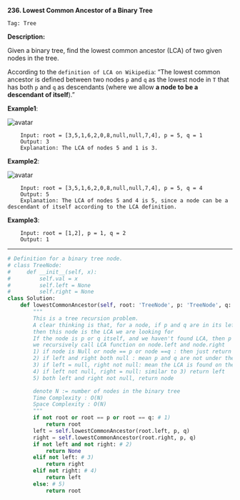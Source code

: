 **236. Lowest Common Ancestor of a Binary Tree**

```Tag: Tree```

**Description:**

Given a binary tree, find the lowest common ancestor (LCA) of two given nodes in the tree.

According to the ```definition of LCA on Wikipedia```: “The lowest common ancestor is defined between two nodes ```p``` and ```q``` as the lowest node in ```T``` that has both ```p``` and ```q``` as descendants (where we allow **a node to be a descendant of itself**).”

**Example1**:

![avatar](Fig/263-E1.jpeg)

        Input: root = [3,5,1,6,2,0,8,null,null,7,4], p = 5, q = 1
        Output: 3
        Explanation: The LCA of nodes 5 and 1 is 3.

 **Example2**:

![avatar](Fig/263-E2.jpeg)

        Input: root = [3,5,1,6,2,0,8,null,null,7,4], p = 5, q = 4
        Output: 5
        Explanation: The LCA of nodes 5 and 4 is 5, since a node can be a descendant of itself according to the LCA definition.

 **Example3**:

        Input: root = [1,2], p = 1, q = 2
        Output: 1

-----------

```python
# Definition for a binary tree node.
# class TreeNode:
#     def __init__(self, x):
#         self.val = x
#         self.left = None
#         self.right = None
class Solution:
    def lowestCommonAncestor(self, root: 'TreeNode', p: 'TreeNode', q: 'TreeNode') -> 'TreeNode':
        """
        This is a tree recursion problem.
        A clear thinking is that, for a node, if p and q are in its left and right (or right and left) subtrees,
        then this node is the LCA we are looking for
        If the node is p or q itself, and we haven't found LCA, then p or q itself is the LCA for p and q two nodes
        we recursively call LCA function on node.left and node.right
        1) if node is Null or node == p or node ==q : then just return node
        2) if left and right both null : mean p and q are not under the subtree with root current node return Null
        3) if left = null, right not null: mean the LCA is found on the right hand side, return right
        4) if left not null, right = null: similar to 3) return left
        5) both left and right not null, return node

        denote N := number of nodes in the binary tree
        Time Complexity : O(N) 
        Space Complexity : O(N)
        """
        if not root or root == p or root == q: # 1)
            return root
        left = self.lowestCommonAncestor(root.left, p, q)
        right = self.lowestCommonAncestor(root.right, p, q)
        if not left and not right: # 2)
            return None
        elif not left: # 3)
            return right
        elif not right: # 4)
            return left
        else: # 5)
            return root 
```
